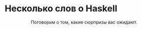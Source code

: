 Несколько слов о Haskell
========================

<p align="center">Поговорим о том, какие сюрпризы вас ожидают.</p>
